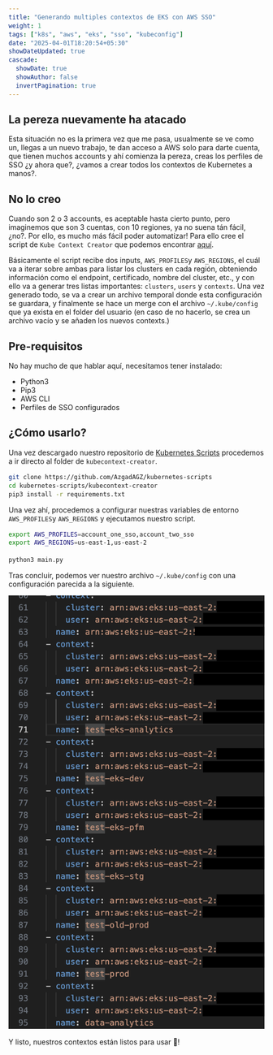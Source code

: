 ```yaml
---
title: "Generando multiples contextos de EKS con AWS SSO"
weight: 1
tags: ["k8s", "aws", "eks", "sso", "kubeconfig"]
date: "2025-04-01T18:20:54+05:30"
showDateUpdated: true
cascade:
  showDate: true
  showAuthor: false
  invertPagination: true
---
```


## La pereza nuevamente ha atacado
Esta situación no es la primera vez que me pasa, usualmente se ve como un, llegas a un nuevo trabajo, te dan acceso a AWS solo para darte cuenta, que tienen muchos accounts y ahí comienza la pereza, creas los perfiles de SSO ¿y ahora que?, ¿vamos a crear todos los contextos de Kubernetes a manos?.


## No lo creo
Cuando son 2 o 3 accounts, es aceptable hasta cierto punto, pero imaginemos que son 3 cuentas, con 10 regiones, ya no suena tán fácil, ¿no?.
Por ello, es mucho más fácil poder automatizar! Para ello cree el script de `Kube Context Creator` que podemos encontrar [aquí](https://github.com/AzgadAGZ/kubernetes-scripts/tree/main/kubecontext-creator). 

Básicamente el script recibe dos inputs, `AWS_PROFILES`y `AWS_REGIONS`, el cuál va a iterar sobre ambas para listar los clusters en cada región, obteniendo información como el endpoint, certificado, nombre del cluster, etc., y con ello va a generar tres listas importantes: `clusters`, `users` y `contexts`.
Una vez generado todo, se va a crear un archivo temporal donde esta configuración se guardara, y finalmente se hace un merge con el archivo `~/.kube/config` que ya exista en el folder del usuario (en caso de no hacerlo, se crea un archivo vacío y se añaden los nuevos contexts.) 


## Pre-requisitos
No hay mucho de que hablar aquí, necesitamos tener instalado:
- Python3
- Pip3
- AWS CLI
- Perfiles de SSO configurados


## ¿Cómo usarlo?
Una vez descargado nuestro repositorio de [Kubernetes Scripts](https://github.com/AzgadAGZ/kubernetes-scripts) procedemos a ir directo al folder de `kubecontext-creator`.

````bash
git clone https://github.com/AzgadAGZ/kubernetes-scripts
cd kubernetes-scripts/kubecontext-creator
pip3 install -r requirements.txt
````

Una vez ahí, procedemos a configurar nuestras variables de entorno `AWS_PROFILES`y `AWS_REGIONS` y ejecutamos nuestro script.
````bash
export AWS_PROFILES=account_one_sso,account_two_sso
export AWS_REGIONS=us-east-1,us-east-2

python3 main.py
````

Tras concluir, podemos ver nuestro archivo `~/.kube/config` con una configuración parecida a la siguiente.

![EKS Context Generated](context-generated.png "EKS Contexts Generated")


Y listo, nuestros contextos están listos para usar 🤖!
